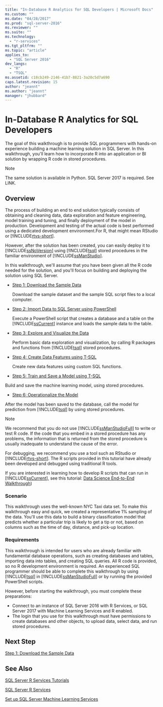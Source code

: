 ```yaml
---
title: "In-Database R Analytics for SQL Developers | Microsoft Docs"
ms.custom: ""
ms.date: "04/28/2017"
ms.prod: "sql-server-2016"
ms.reviewer: ""
ms.suite: ""
ms.technology: 
  - "r-services"
ms.tgt_pltfrm: ""
ms.topic: "article"
applies_to: 
  - "SQL Server 2016"
dev_langs: 
  - "R"
  - "TSQL"
ms.assetid: c18cb249-2146-41b7-8821-3a20c5d7a690
caps.latest.revision: 15
author: "jeannt"
ms.author: "jeannt"
manager: "jhubbard"
---
```

# In-Database R Analytics for SQL Developers

The goal of this walkthrough is to provide SQL programmers with hands-on experience building a machine learning solution in SQL Server. In this walkthrough, you'll learn how to incorporate R into an application or BI solution by wrapping R code in stored procedures.


> [!NOTE]
> 
> The same solution is available in Python. SQL Server 2017 is required. See LINK.

## Overview

The process of building an end to end solution typically consists of obtaining and cleaning data, data exploration and feature engineering, model training and tuning, and finally deployment of the model in production. Development and testing of the actual code is best performed using a dedicated development environment.For R, that might mean RStudio or [!INCLUDE[rtvs-short](../../includes/rtvs-short-md.md)].

However, after the solution has been created, you can easily deploy it to [!INCLUDE[ssNoVersion](../../includes/ssnoversion-md.md)] using [!INCLUDE[tsql](../../includes/tsql-md.md)] stored procedures in the familiar environment of [!INCLUDE[ssManStudio](../../includes/ssmanstudio-md.md)].  

In this walkthrough, we'll assume that you have been given all the R code needed for the solution, and you'll focus on building and deploying the solution using SQL Server.

- [Step 1: Download the Sample Data](../../advanced-analytics/r-services/step-1-download-the-sample-data-in-database-advanced-analytics-tutorial.md)

  Download the sample dataset and the sample SQL script files to a local computer.

- [Step 2: Import Data to SQL Server using PowerShell](../../advanced-analytics/r-services/step-2-import-data-to-sql-server-using-powershell.md)

  Execute a PowerShell script that creates a database and a table on the [!INCLUDE[ssCurrent](../../includes/sscurrent-md.md)] instance and loads the sample data to the table.

- [Step 3: Explore and Visualize the Data](../../advanced-analytics/r-services/step-3-explore-and-visualize-the-data-in-database-advanced-analytics-tutorial.md)

  Perform basic data exploration and visualization, by calling R packages and functions from [!INCLUDE[tsql](../../includes/tsql-md.md)] stored procedures.

- [Step 4: Create Data Features using T-SQL](../../advanced-analytics/r-services/step-4-create-data-features-using-t-sql-in-database-advanced-analytics-tutorial.md)

  Create new data features using custom SQL functions.
  
-   [Step 5: Train and Save a Model using T-SQL](../../advanced-analytics/r-services/step-5-train-and-save-a-model-using-t-sql.md)

   Build and save the machine learning model, using stored procedures.
  
-   [Step 6: Operationalize the Model](../../advanced-analytics/r-services/step-6-operationalize-the-model-in-database-advanced-analytics-tutorial.md)

  After the model has been saved to the database, call the model for prediction from [!INCLUDE[tsql](../../includes/tsql-md.md)] by using stored procedures.

> [!NOTE]
> We recommend that you do not use [!INCLUDE[ssManStudioFull](../../includes/ssmanstudiofull-md.md)] to write or test R code. If the code that you embed in a stored procedure has any problems, the information that is returned from the stored procedure is usually inadequate to understand the cause of the error.
> 
> For debugging, we recommend you use a tool such as RStudio or [!INCLUDE[rtvs-short](../../includes/rtvs-short-md.md)]. The R scripts provided in this tutorial have already been developed and debugged using traditional R tools.
> 
> If you are interested in learning how to develop R scripts that can run in [!INCLUDE[ssCurrent](../../includes/sscurrent-md.md)], see this tutorial: [Data Science End-to-End Walkthrough](../../advanced-analytics/r-services/data-science-end-to-end-walkthrough.md))

### Scenario

This walkthrough uses the well-known NYC Taxi data set. To make this walkthrough easy and quick, we created a representative 1% sampling of the data. You'll use this data to build a binary classification model that predicts whether a particular trip is likely to get a tip or not, based on columns such as the time of day, distance, and pick-up location.

### Requirements

This walkthrough is intended for users who are already familiar with fundamental database operations, such as creating databases and tables, importing data into tables, and creating SQL queries. All R code is provided, so no R development environment is required. An experienced SQL programmer should be able to complete this walkthrough by using [!INCLUDE[tsql](../../includes/tsql-md.md)] in [!INCLUDE[ssManStudioFull](../../includes/ssmanstudiofull-md.md)] or by running the provided PowerShell scripts.

However, before starting the walkthrough, you must complete these preparations:

- Connect to an instance of SQL Server 2016 with R Services, or SQL Server 2017 with Machine Learning Services and R enabled.
- The login that you use for this walkthrough must have permissions to create databases and other objects, to upload data, select data, and run stored procedures.

## Next Step

[Step 1: Download the Sample Data](../../advanced-analytics/r-services/step-1-download-the-sample-data-in-database-advanced-analytics-tutorial.md)

## See Also

[SQL Server R Services Tutorials](../../advanced-analytics/r-services/sql-server-r-services-tutorials.md)

[SQL Server R Services](../../advanced-analytics/r-services/sql-server-r-services.md)

[Set up SQL Server Machine Learning Services](../r/set-up-sql-server-r-services-in-database.md)
